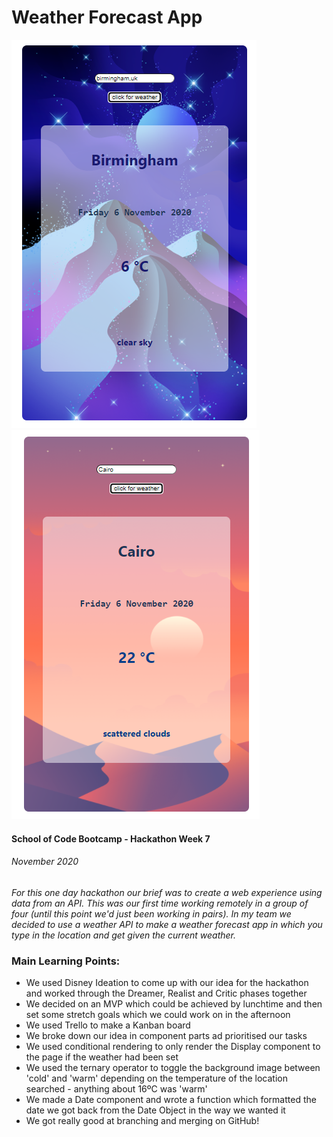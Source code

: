 # Weather Forecast App

![Weather forecast app - cold screen](./public/Images/weatherAppCold.PNG)
![Weather forecast app - warm screen](./public/Images/weatherAppWarm.PNG)

#### School of Code Bootcamp - Hackathon Week 7

###### November 2020

_For this one day hackathon our brief was to create a web experience using data from an API. This was our first time working remotely in a group of four (until this point we'd just been working in pairs). In my team we decided to use a weather API to make a weather forecast app in which you type in the location and get given the current weather._

### Main Learning Points:

- We used Disney Ideation to come up with our idea for the hackathon and worked through the Dreamer, Realist and Critic phases together
- We decided on an MVP which could be achieved by lunchtime and then set some stretch goals which we could work on in the afternoon
- We used Trello to make a Kanban board
- We broke down our idea in component parts ad prioritised our tasks
- We used conditional rendering to only render the Display component to the page if the weather had been set
- We used the ternary operator to toggle the background image between 'cold' and 'warm' depending on the temperature of the location searched - anything about 16ºC was 'warm'
- We made a Date component and wrote a function which formatted the date we got back from the Date Object in the way we wanted it
- We got really good at branching and merging on GitHub!
